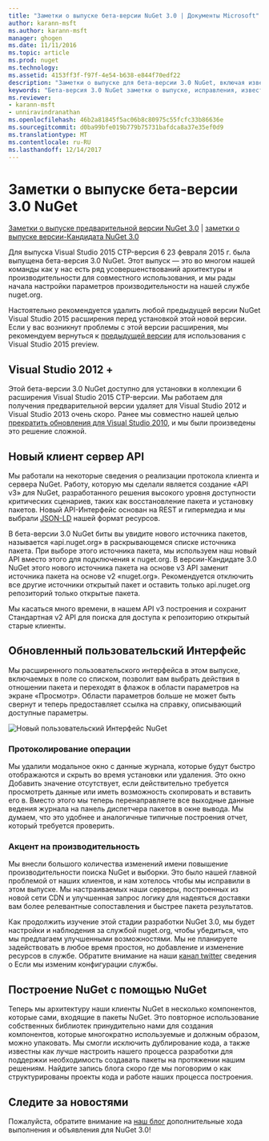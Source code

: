 ```yaml
---
title: "Заметки о выпуске бета-версии NuGet 3.0 | Документы Microsoft"
author: karann-msft
ms.author: karann-msft
manager: ghogen
ms.date: 11/11/2016
ms.topic: article
ms.prod: nuget
ms.technology: 
ms.assetid: 4153ff3f-f97f-4e54-b638-e844f70edf22
description: "Заметки о выпуске для бета-версии 3.0 NuGet, включая известные проблемы, исправленные ошибки, добавленные функции и DCR."
keywords: "Бета-версия 3.0 NuGet заметки о выпуске, исправления, известными проблемами, добавлены функции, DCR"
ms.reviewer:
- karann-msft
- unniravindranathan
ms.openlocfilehash: 46b2a81845f5ac06b8c80975c55fcfc33b86636e
ms.sourcegitcommit: d0ba99bfe019b779b75731bafdca8a37e35ef0d9
ms.translationtype: MT
ms.contentlocale: ru-RU
ms.lasthandoff: 12/14/2017
---
```

# <a name="nuget-30-beta-release-notes"></a>Заметки о выпуске бета-версии 3.0 NuGet

[Заметки о выпуске предварительной версии NuGet 3.0](../release-notes/nuget-3.0-preview.md) | [заметки о выпуске версии-Кандидата NuGet 3.0](../release-notes/nuget-3.0-rc.md)

Для выпуска Visual Studio 2015 CTP-версия 6 23 февраля 2015 г. была выпущена бета-версия 3.0 NuGet. Этот выпуск — это во многом нашей команды как у нас есть ряд усовершенствований архитектуры и производительности для совместного использования, и мы рады начала настройки параметров производительности на нашей службе nuget.org.

Настоятельно рекомендуется удалить любой предыдущей версии NuGet Visual Studio 2015 расширения перед установкой этой новой версии.  Если у вас возникнут проблемы с этой версии расширения, мы рекомендуем вернуться к [предыдущей версии](http://nuget.codeplex.com/downloads/get/909582) для использования с Visual Studio 2015 preview.

## <a name="visual-studio-2012"></a>Visual Studio 2012 +

Этой бета-версии 3.0 NuGet доступно для установки в коллекции 6 расширения Visual Studio 2015 CTP-версии. Мы работаем для получения предварительной версии удаляет для Visual Studio 2012 и Visual Studio 2013 очень скоро. Ранее мы совместно нашей целью [прекратить обновления для Visual Studio 2010](http://blog.nuget.org/20141002/visual-studio-2010.html), и мы были произведены это решение сложной.

## <a name="new-clientserver-api"></a>Новый клиент сервер API

Мы работали на некоторые сведения о реализации протокола клиента и сервера NuGet. Работу, которую мы сделали является создание «API v3» для NuGet, разработанного решения высокого уровня доступности критических сценариев, таких как восстановление пакета и установку пакетов. Новый API-Интерфейс основан на REST и гипермедиа и мы выбрали [JSON-LD](http://json-ld.org) нашей формат ресурсов.

В бета-версии 3.0 NuGet биты вы увидите нового источника пакетов, называется «api.nuget.org» в раскрывающемся списке источника пакета.   При выборе этого источника пакета, мы используем наш новый API вместо этого для подключения к nuget.org. В версии-Кандидате 3.0 NuGet этого нового источника пакета на основе v3 API заменит источника пакета на основе v2 «nuget.org».  Рекомендуется отключить все другие источники открытый пакет и оставить только api.nuget.org репозиторий только открытые пакета.

Мы касаться много времени, в нашем API v3 построения и сохранит Стандартная v2 API для поиска для доступа к репозиторию открытый старые клиенты.

## <a name="updated-ui"></a>Обновленный пользовательский Интерфейс

Мы расширенного пользовательского интерфейса в этом выпуске, включаемых в поле со списком, позволит вам выбрать действия в отношении пакета и переходят в флажок в области параметров на экране «Просмотр».  Области параметров больше не может быть свернут и теперь предоставляет ссылка на справку, описывающий доступные параметры.

![Новый пользовательский Интерфейс NuGet](./media/NuGet-3.0-Beta/updated-ui.png)


### <a name="operation-logging"></a>Протоколирование операции

Мы удалили модальное окно с данные журнала, которые будут быстро отображаются и скрыть во время установки или удаления.  Это окно Добавить значение отсутствует, если действительно требуется просмотреть данные или иметь возможность скопировать и вставить его в.  Вместо этого мы теперь перенаправляете все выходные данные ведения журнала на панель диспетчера пакетов в окне вывода.  Мы думаем, что это удобнее и аналогичные типичные построения отчет, который требуется проверить.


### <a name="focus-on-performance"></a>Акцент на производительность

Мы внесли большого количества изменений имени повышение производительности поиска NuGet и выборки.  Это было нашей главной проблемой от наших клиентов, и нам хотелось чтобы мы исправили в этом выпуске.  Мы настраиваемых наши серверы, построенных из новой сети CDN и улучшенная запрос логику для надеяться доставки вам более релевантные сопоставления и быстрее пакета результатов.

Как продолжить изучение этой стадии разработки NuGet 3.0, мы будет настройки и наблюдения за службой nuget.org, чтобы убедиться, что мы предлагаем улучшенными возможностями.  Мы не планируете задействовать в любое время простоя, но добавление и изменение ресурсов в службе.  Обратите внимание на наши [канал twitter](http://twitter.com/nuget) сведения о Если мы изменим конфигурации службы.

## <a name="building-nuget-with-nuget"></a>Построение NuGet с помощью NuGet

Теперь мы архитектуру наши клиенты NuGet в несколько компонентов, которые сами, входящие в пакеты NuGet. Это повторное использование собственных библиотек принудительно нами для создания компонентов, которые многократно используемые и должным образом, можно упаковать.  Мы смогли исключить дублирование кода, а также известны как лучше настроить нашего процесса разработки для поддержки необходимость создавать пакеты на протяжении нашим решениям.  Найдите запись блога скоро где мы поговорим о как структурированы проекты кода и работе наших процесса построения.

## <a name="stay-tuned"></a>Следите за новостями

Пожалуйста, обратите внимание на [наш блог](http://blog.nuget.org) дополнительные хода выполнения и объявления для NuGet 3.0!
